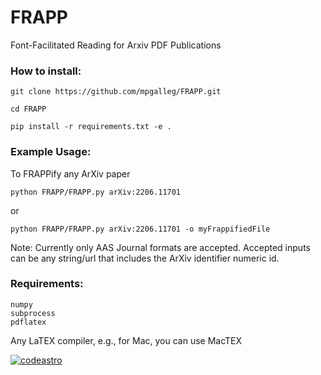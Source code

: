 # FRAPP
Font-Facilitated Reading for Arxiv PDF Publications



### How to install:

    git clone https://github.com/mpgalleg/FRAPP.git
    
    cd FRAPP
    
    pip install -r requirements.txt -e .
    
### Example Usage:

To FRAPPify any ArXiv paper

    python FRAPP/FRAPP.py arXiv:2206.11701

or 

    python FRAPP/FRAPP.py arXiv:2206.11701 -o myFrappifiedFile

Note: Currently only AAS Journal formats are accepted. Accepted inputs can be any string/url that includes the ArXiv identifier numeric id. 

### Requirements:

    numpy
    subprocess
    pdflatex
Any LaTEX compiler, e.g., for Mac, you can use MacTEX

[![codeastro](https://img.shields.io/badge/Made%20at-Code/Astro-blueviolet.svg)](https://semaphorep.github.io/codeastro/)



